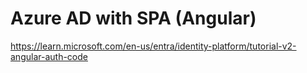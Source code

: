 # Azure AD with SPA (Angular)

https://learn.microsoft.com/en-us/entra/identity-platform/tutorial-v2-angular-auth-code
